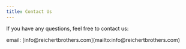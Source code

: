```yaml
---
title: Contact Us
---
```


If you have any questions, feel free to contact us:

<div class="warning">
email:     [info@reichertbrothers.com](mailto:info@reichertbrothers.com)
</div>
